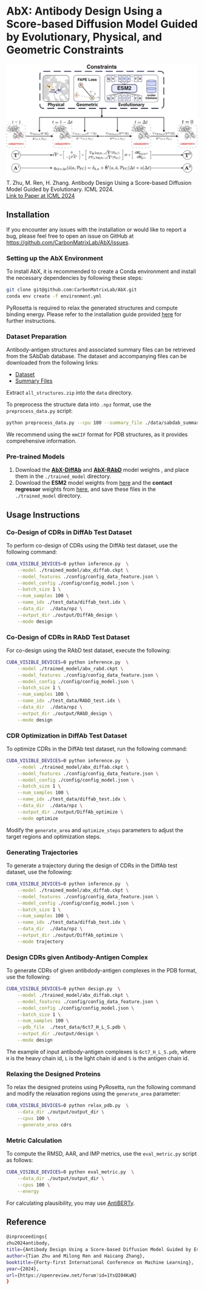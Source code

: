 # AbX: Antibody Design Using a Score-based Diffusion Model Guided by Evolutionary, Physical, and Geometric Constraints

![AbX Logo](./figures/AbX.png)

T. Zhu, M. Ren, H. Zhang. Antibody Design Using a Score-based Diffusion Model Guided by Evolutionary. ICML 2024. <br>
[Link to Paper at ICML 2024](https://openreview.net/pdf?id=1YsQI04KaN)

## Installation

If you encounter any issues with the installation or would like to report a bug, please feel free to open an issue on GitHub at https://github.com/CarbonMatrixLab/AbX/issues.

### Setting up the AbX Environment

To install AbX, it is recommended to create a Conda environment and install the necessary dependencies by following these steps:

```bash
git clone git@github.com:CarbonMatrixLab/AbX.git 
conda env create -f environment.yml
```

PyRosetta is required to relax the generated structures and compute binding energy. Please refer to the installation guide provided [here](https://www.pyrosetta.org/) for further instructions.

### Dataset Preparation

Antibody-antigen structures and associated summary files can be retrieved from the SAbDab database. The dataset and accompanying files can be downloaded from the following links: 
- [Dataset](https://opig.stats.ox.ac.uk/webapps/sabdab-sabpred/sabdab/archive/all/)
- [Summary Files](https://opig.stats.ox.ac.uk/webapps/sabdab-sabpred/sabdab/summary/all/)

Extract `all_structures.zip` into the `data` directory.

To preprocess the structure data into `.npz` format, use the `preprocess_data.py` script:

```bash
python preprocess_data.py --cpu 100 --summary_file ./data/sabdab_summary_all.tsv --data_dir ./data/mmcif --output_dir ./data/npz --data_mode mmcif
```

We recommend using the `mmCIF` format for PDB structures, as it provides comprehensive information.

### Pre-trained Models

1. Download the [**AbX-DiffAb**](https://abx1.s3.amazonaws.com/checkpoint/abx_diffab.ckpt) and [**AbX-RAbD**](https://abx1.s3.amazonaws.com/checkpoint/abx_rabd.ckpt) model weights , and place them in the `./trained_model` directory.
2. Download the **ESM2** model weights from [here](https://dl.fbaipublicfiles.com/fair-esm/models/esm2_t33_650M_UR50D.pt) and the **contact regressor** weights from [here](https://dl.fbaipublicfiles.com/fair-esm/regression/esm2_t33_650M_UR50D-contact-regression.pt), and save these files in the `./trained_model` directory.

## Usage Instructions

### Co-Design of CDRs in DiffAb Test Dataset

To perform co-design of CDRs using the DiffAb test dataset, use the following command:

```bash
CUDA_VISIBLE_DEVICES=0 python inference.py  \
    --model ./trained_model/abx_diffab.ckpt \
    --model_features ./config/config_data_feature.json \
    --model_config ./config/config_model.json \
    --batch_size 1 \
    --num_samples 100 \
    --name_idx ./test_data/diffab_test.idx \
    --data_dir  ./data/npz \
    --output_dir ./output/DiffAb_design \
    --mode design
```

### Co-Design of CDRs in RAbD Test Dataset

For co-design using the RAbD test dataset, execute the following:

```bash
CUDA_VISIBLE_DEVICES=0 python inference.py  \
    --model ./trained_model/abx_rabd.ckpt \
    --model_features ./config/config_data_feature.json \
    --model_config ./config/config_model.json \
    --batch_size 1 \
    --num_samples 100 \
    --name_idx ./test_data/RAbD_test.idx \
    --data_dir  ./data/npz \
    --output_dir ./output/RAbD_design \
    --mode design
```

### CDR Optimization in DiffAb Test Dataset

To optimize CDRs in the DiffAb test dataset, run the following command:

```bash
CUDA_VISIBLE_DEVICES=0 python inference.py  \
    --model ./trained_model/abx_diffab.ckpt \
    --model_features ./config/config_data_feature.json \
    --model_config ./config/config_model.json \
    --batch_size 1 \
    --num_samples 100 \
    --name_idx ./test_data/diffab_test.idx \
    --data_dir  ./data/npz \
    --output_dir ./output/DiffAb_optimize \
    --mode optimize
```

Modify the `generate_area` and `optimize_steps` parameters to adjust the target regions and optimization steps.

### Generating Trajectories

To generate a trajectory during the design of CDRs in the DiffAb test dataset, use the following:

```bash
CUDA_VISIBLE_DEVICES=0 python inference.py  \
    --model ./trained_model/abx_diffab.ckpt \
    --model_features ./config/config_data_feature.json \
    --model_config ./config/config_model.json \
    --batch_size 1 \
    --num_samples 100 \
    --name_idx ./test_data/diffab_test.idx \
    --data_dir  ./data/npz \
    --output_dir ./output/DiffAb_optimize \
    --mode trajectory
```

### Design CDRs given Antibody-Antigen Complex

To generate CDRs of given antibdody-antigen complexes in the PDB format, use the following:

```bash
CUDA_VISIBLE_DEVICES=0 python design.py  \
    --model ./trained_model/abx_diffab.ckpt \
    --model_features ./config/config_data_feature.json \
    --model_config ./config/config_model.json \
    --batch_size 1 \
    --num_samples 100 \
    --pdb_file  ./test_data/6ct7_H_L_S.pdb \
    --output_dir ./output/design \
    --mode design
```

The example of input antibody-antigen complexes is `6ct7_H_L_S.pdb`, where `H` is the heavy chain id, `L` is the light chain id and `S` is the antigen chain id.




### Relaxing the Designed Proteins

To relax the designed proteins using PyRosetta, run the following command and modify the relaxation regions using the `generate_area` parameter:

```bash
CUDA_VISIBLE_DEVICES=0 python relax_pdb.py  \
    --data_dir ./output/output_dir \
    --cpus 100 \
    --generate_area cdrs
```

### Metric Calculation

To compute the RMSD, AAR, and IMP metrics, use the `eval_metric.py` script as follows:

```bash
CUDA_VISIBLE_DEVICES=0 python eval_metric.py  \
    --data_dir ./output/output_dir \
    --cpus 100 \
    --energy
```

For calculating plausibility, you may use [AntiBERTy](https://github.com/jeffreyruffolo/AntiBERTy).


## Reference

```bash
@inproceedings{
zhu2024antibody,
title={Antibody Design Using a Score-based Diffusion Model Guided by Evolutionary, Physical and Geometric Constraints},
author={Tian Zhu and Milong Ren and Haicang Zhang},
booktitle={Forty-first International Conference on Machine Learning},
year={2024},
url={https://openreview.net/forum?id=1YsQI04KaN}
}

```

